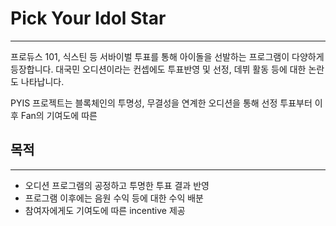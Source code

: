 # Pick Your Idol Star
*****

프로듀스 101, 식스틴 등 서바이벌 투표를 통해 아이돌을 선발하는 프로그램이 다양하게 등장합니다.
대국민 오디션이라는 컨셉에도 투표반영 및 선정, 데뷔 활동 등에 대한 논란도 나타납니다.

PYIS 프로젝트는 블록체인의 투명성, 무결성을 연계한 오디션을 통해
선정 투표부터 이후 Fan의 기여도에 따른 


## 목적
*****
* 오디션 프로그램의 공정하고 투명한 투표 결과 반영
* 프로그램 이후에는 음원 수익 등에 대한 수익 배분
* 참여자에게도 기여도에 따른 incentive 제공
